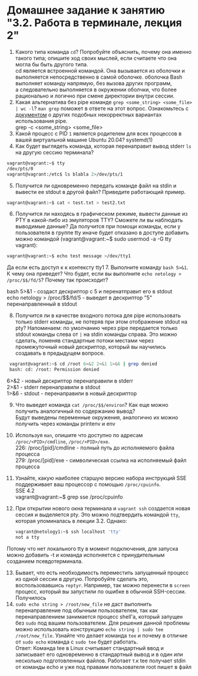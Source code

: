 # Домашнее задание к занятию "3.2. Работа в терминале, лекция 2"

1. Какого типа команда `cd`? Попробуйте объяснить, почему она именно такого типа; опишите ход своих мыслей, если считаете что она могла бы быть другого типа.  
 cd является встроенной командой. Она вызывается из оболочки и выполняется непосредственно в самой оболочке. оболочка Bash выполняет команду напрямую, без вызова других программ,  
 а следовательно выполняется в окружении оболчки, что более рационально и логично при смене директории внутри сессии. 
2. Какая альтернатива без pipe команде `grep <some_string> <some_file> | wc -l`? `man grep` поможет в ответе на этот вопрос. Ознакомьтесь с [документом](http://www.smallo.ruhr.de/award.html) о других подобных некорректных вариантах использования pipe.  
grep -c <some_string> <some_file>     
3. Какой процесс с PID `1` является родителем для всех процессов в вашей виртуальной машине Ubuntu 20.04?
systemd(1)
4. Как будет выглядеть команда, которая перенаправит вывод stderr `ls` на другую сессию терминала?
```bash 
vagrant@vagrant:~$ tty  
/dev/pts/0  
vagrant@vagrant:/etc$ ls blabla 2>/dev/pts/1  
```
5. Получится ли одновременно передать команде файл на stdin и вывести ее stdout в другой файл? Приведите работающий пример.
```bash 
vagrant@vagrant:~$ cat < test.txt > test2.txt  
```
6. Получится ли находясь в графическом режиме, вывести данные из PTY в какой-либо из эмуляторов TTY? Сможете ли вы наблюдать выводимые данные?
Да получится при помощи команды, если у пользователя в группе tty иначе будет отказано в доступе добавить можно командой (vagrant@vagrant:~$ sudo usermod -a -G tty vagrant):
```bash 
vagrant@vagrant:~$ echo test message >/dev/tty1 
```
Да если есть доступ к к контексту tty1
7. Выполните команду `bash 5>&1`. К чему она приведет? Что будет, если вы выполните `echo netology > /proc/$$/fd/5`? Почему так происходит?

bash 5>&1 - создаст дескриптор с 5 и перенатправит его в stdout  
echo netology > /proc/$$/fd/5 - выведет в дескриптор "5" перенаправленный в stdout  


8. Получится ли в качестве входного потока для pipe использовать только stderr команды, не потеряв при этом отображение stdout на pty? Напоминаем: по умолчанию через pipe передается только stdout команды слева от `|` на stdin команды справа.
Это можно сделать, поменяв стандартные потоки местами через промежуточный новый дескриптор, который вы научились создавать в предыдущем вопросе.

```bash
 vagrant@vagrant:~$ cd /root 6>&2 2>&1 1>&6 | grep denied
 bash: cd: /root: Permission denied
 ```  

6>&2 - новый дескриптор перенаправили в stderr  
2>&1 - stderr перенаправили в stdout   
1>&6 - stdout - перенаправили в новый дескриптор  

9. Что выведет команда `cat /proc/$$/environ`? Как еще можно получить аналогичный по содержанию вывод?  
Будут выведены переменные окружения, аналогично их можно получить через команды printenv и env  
10. Используя `man`, опишите что доступно по адресам `/proc/<PID>/cmdline`, `/proc/<PID>/exe`.  
226:       /proc/[pid]/cmdline  - полный путь до исполняемого файла процесса  
279:       /proc/[pid]/exe - символическая ссылка на исполняемый файл процесса
11. Узнайте, какую наиболее старшую версию набора инструкций SSE поддерживает ваш процессор с помощью `/proc/cpuinfo`.  
SSE 4.2  
vagrant@vagrant:~$ grep sse /proc/cpuinfo
12. При открытии нового окна терминала и `vagrant ssh` создается новая сессия и выделяется pty. Это можно подтвердить командой `tty`, которая упоминалась в лекции 3.2. Однако:

    ```bash
	vagrant@netology1:~$ ssh localhost 'tty'
	not a tty
    ```
Потому что нет локального tty в момент подключения, для запуска можно добавить -t и команда исполняется c принудительным созданием псевдотерминала.  

13. Бывает, что есть необходимость переместить запущенный процесс из одной сессии в другую. Попробуйте сделать это, воспользовавшись `reptyr`. Например, так можно перенести в `screen` процесс, который вы запустили по ошибке в обычной SSH-сессии.   
Получилось  
14. `sudo echo string > /root/new_file` не даст выполнить перенаправление под обычным пользователем, так как перенаправлением занимается процесс shell'а, который запущен без `sudo` под вашим пользователем. Для решения данной проблемы можно использовать конструкцию `echo string | sudo tee /root/new_file`. Узнайте что делает команда `tee` и почему в отличие от `sudo echo` команда с `sudo tee` будет работать.  
Ответ:
Команда tee в Linux считывает стандартный ввод и записывает его одновременно в стандартный вывод и в один или несколько подготовленных файлов. Работает т.к tee получает stdin от команды echo и уже под правами пользователя root пишет в файл